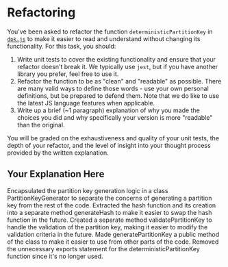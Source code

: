 # Refactoring

You've been asked to refactor the function `deterministicPartitionKey` in [`dpk.js`](dpk.js) to make it easier to read and understand without changing its functionality. For this task, you should:

1. Write unit tests to cover the existing functionality and ensure that your refactor doesn't break it. We typically use `jest`, but if you have another library you prefer, feel free to use it.
2. Refactor the function to be as "clean" and "readable" as possible. There are many valid ways to define those words - use your own personal definitions, but be prepared to defend them. Note that we do like to use the latest JS language features when applicable.
3. Write up a brief (~1 paragraph) explanation of why you made the choices you did and why specifically your version is more "readable" than the original.

You will be graded on the exhaustiveness and quality of your unit tests, the depth of your refactor, and the level of insight into your thought process provided by the written explanation.

## Your Explanation Here

Encapsulated the partition key generation logic in a class PartitionKeyGenerator to separate the concerns of generating a partition key from the rest of the code.
Extracted the hash function and its creation into a separate method generateHash to make it easier to swap the hash function in the future.
Created a separate method validatePartitionKey to handle the validation of the partition key, making it easier to modify the validation criteria in the future.
Made generatePartitionKey a public method of the class to make it easier to use from other parts of the code.
Removed the unnecessary exports statement for the deterministicPartitionKey function since it's no longer used.
